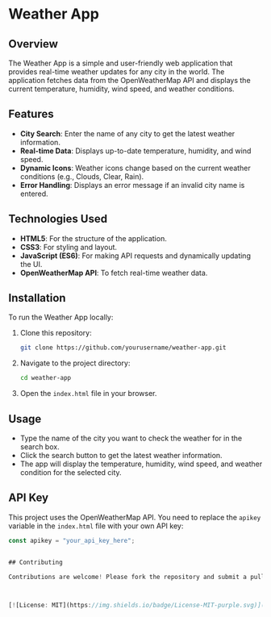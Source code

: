 # Weather App

## Overview

The Weather App is a simple and user-friendly web application that provides real-time weather updates for any city in the world. The application fetches data from the OpenWeatherMap API and displays the current temperature, humidity, wind speed, and weather conditions.

## Features

- **City Search**: Enter the name of any city to get the latest weather information.
- **Real-time Data**: Displays up-to-date temperature, humidity, and wind speed.
- **Dynamic Icons**: Weather icons change based on the current weather conditions (e.g., Clouds, Clear, Rain).
- **Error Handling**: Displays an error message if an invalid city name is entered.

## Technologies Used

- **HTML5**: For the structure of the application.
- **CSS3**: For styling and layout.
- **JavaScript (ES6)**: For making API requests and dynamically updating the UI.
- **OpenWeatherMap API**: To fetch real-time weather data.

## Installation

To run the Weather App locally:

1. Clone this repository:
    ```bash
    git clone https://github.com/yourusername/weather-app.git
    ```

2. Navigate to the project directory:
    ```bash
    cd weather-app
    ```

3. Open the `index.html` file in your browser.

## Usage

- Type the name of the city you want to check the weather for in the search box.
- Click the search button to get the latest weather information.
- The app will display the temperature, humidity, wind speed, and weather condition for the selected city.

## API Key

This project uses the OpenWeatherMap API. You need to replace the `apikey` variable in the `index.html` file with your own API key:

```javascript
const apikey = "your_api_key_here";


## Contributing

Contributions are welcome! Please fork the repository and submit a pull request for any features, bug fixes, or improvements.



[![License: MIT](https://img.shields.io/badge/License-MIT-purple.svg)](https://opensource.org/licenses/MIT)